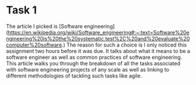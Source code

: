 # Task 1

The article I picked is [Software engineering] (https://en.wikipedia.org/wiki/Software_engineering#:~:text=Software%20engineering%20is%20the%20systematic,test%2C%20and%20evaluate%20computer%20software.)
The reason for such a choice is I only noticed this assignment two hours before it was due.
It talks about what it means to be a software engineer 
as well as common practices of software engineering.
This article walks you through the breakdown of all the tasks associated with
software engineering projects of any scale as well as linking to different methodologies of
tackling such tasks like agile.